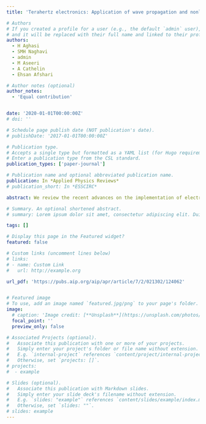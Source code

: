 ```yaml
---
title: 'Terahertz electronics: Application of wave propagation and nonlinear processes'

# Authors
# If you created a profile for a user (e.g., the default `admin` user), write the username (folder name) here
# and it will be replaced with their full name and linked to their profile.
authors:
  - H Aghasi
  - SMH Naghavi
  - admin
  - M Aseeri
  - A Cathelin
  - Ehsan Afshari

# Author notes (optional)
author_notes:
  - 'Equal contribution'


date: '2020-01-01T00:00:00Z'
# doi: ''

# Schedule page publish date (NOT publication's date).
# publishDate: '2017-01-01T00:00:00Z'

# Publication type.
# Accepts a single type but formatted as a YAML list (for Hugo requirements).
# Enter a publication type from the CSL standard.
publication_types: ['paper-journal']

# Publication name and optional abbreviated publication name.
publication: In *Applied Physics Reviews*
# publication_short: In *ESSCIRC*

abstract: We review the recent advances on the implementation of electronic circuits that operate in the millimeter-wave (30–300 GHz) and terahertz (300–3000 GHz) frequency ranges. The focus of this article is on nonlinear phenomena in electronics. The different implementations of nonlinear circuits for the sake of millimeter-wave and terahertz signal generation are studied in this paper. The challenges of signal generation are examined and the benefits and limitations of different schemes of signal generation are discussed. It is shown that nonlinear devices such as electronic transistors exhibit major advantages enabling realization of low-cost and portable circuits for the emerging applications in these frequency ranges. We also review linear and nonlinear design methodologies employing the properties of electromagnetic waves. The electronic systems designed based on the presented ideas are shown to push the previously unbeatable limits of operation in millimeter-wave and terahertz frequency ranges. A discussion on remaining challenges and future directions concludes the paper.

# Summary. An optional shortened abstract.
# summary: Lorem ipsum dolor sit amet, consectetur adipiscing elit. Duis posuere tellus ac convallis placerat. Proin tincidunt magna sed ex sollicitudin condimentum.

tags: []

# Display this page in the Featured widget?
featured: false

# Custom links (uncomment lines below)
# links:
# - name: Custom Link
#   url: http://example.org

url_pdf: 'https://pubs.aip.org/aip/apr/article/7/2/021302/124062'


# Featured image
# To use, add an image named `featured.jpg/png` to your page's folder.
image:
  # caption: 'Image credit: [**Unsplash**](https://unsplash.com/photos/pLCdAaMFLTE)'
  focal_point: ''
  preview_only: false

# Associated Projects (optional).
#   Associate this publication with one or more of your projects.
#   Simply enter your project's folder or file name without extension.
#   E.g. `internal-project` references `content/project/internal-project/index.md`.
#   Otherwise, set `projects: []`.
# projects:
#  - example

# Slides (optional).
#   Associate this publication with Markdown slides.
#   Simply enter your slide deck's filename without extension.
#   E.g. `slides: "example"` references `content/slides/example/index.md`.
#   Otherwise, set `slides: ""`.
# slides: example
---
```

